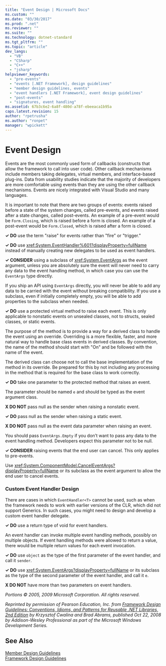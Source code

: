 ```yaml
---
title: "Event Design | Microsoft Docs"
ms.custom: ""
ms.date: "03/30/2017"
ms.prod: ".net"
ms.reviewer: ""
ms.suite: ""
ms.technology: dotnet-standard
ms.tgt_pltfrm: ""
ms.topic: "article"
dev_langs: 
  - "VB"
  - "CSharp"
  - "C++"
  - "jsharp"
helpviewer_keywords: 
  - "pre-events"
  - "events [.NET Framework], design guidelines"
  - "member design guidelines, events"
  - "event handlers [.NET Framework], event design guidelines"
  - "post-events"
  - "signatures, event handling"
ms.assetid: 67b3c6e2-6a8f-480d-a78f-ebeeaca1b95a
caps.latest.revision: 15
author: "rpetrusha"
ms.author: "ronpet"
manager: "wpickett"
---
```

# Event Design
Events are the most commonly used form of callbacks (constructs that allow the framework to call into user code). Other callback mechanisms include members taking delegates, virtual members, and interface-based plug-ins. Data from usability studies indicate that the majority of developers are more comfortable using events than they are using the other callback mechanisms. Events are nicely integrated with Visual Studio and many languages.  
  
 It is important to note that there are two groups of events: events raised before a state of the system changes, called pre-events, and events raised after a state changes, called post-events. An example of a pre-event would be `Form.Closing`, which is raised before a form is closed. An example of a post-event would be `Form.Closed`, which is raised after a form is closed.  
  
 **✓ DO** use the term "raise" for events rather than "fire" or "trigger."  
  
 **✓ DO** use <xref:System.EventHandler%601?displayProperty=fullName> instead of manually creating new delegates to be used as event handlers.  
  
 **✓ CONSIDER** using a subclass of <xref:System.EventArgs> as the event argument, unless you are absolutely sure the event will never need to carry any data to the event handling method, in which case you can use the `EventArgs` type directly.  
  
 If you ship an API using `EventArgs` directly, you will never be able to add any data to be carried with the event without breaking compatibility. If you use a subclass, even if initially completely empty, you will be able to add properties to the subclass when needed.  
  
 **✓ DO** use a protected virtual method to raise each event. This is only applicable to nonstatic events on unsealed classes, not to structs, sealed classes, or static events.  
  
 The purpose of the method is to provide a way for a derived class to handle the event using an override. Overriding is a more flexible, faster, and more natural way to handle base class events in derived classes. By convention, the name of the method should start with "On" and be followed with the name of the event.  
  
 The derived class can choose not to call the base implementation of the method in its override. Be prepared for this by not including any processing in the method that is required for the base class to work correctly.  
  
 **✓ DO** take one parameter to the protected method that raises an event.  
  
 The parameter should be named `e` and should be typed as the event argument class.  
  
 **X DO NOT** pass null as the sender when raising a nonstatic event.  
  
 **✓ DO** pass null as the sender when raising a static event.  
  
 **X DO NOT** pass null as the event data parameter when raising an event.  
  
 You should pass `EventArgs.Empty` if you don’t want to pass any data to the event handling method. Developers expect this parameter not to be null.  
  
 **✓ CONSIDER** raising events that the end user can cancel. This only applies to pre-events.  
  
 Use <xref:System.ComponentModel.CancelEventArgs?displayProperty=fullName> or its subclass as the event argument to allow the end user to cancel events.  
  
### Custom Event Handler Design  
 There are cases in which `EventHandler<T>` cannot be used, such as when the framework needs to work with earlier versions of the CLR, which did not support Generics. In such cases, you might need to design and develop a custom event handler delegate.  
  
 **✓ DO** use a return type of void for event handlers.  
  
 An event handler can invoke multiple event handling methods, possibly on multiple objects. If event handling methods were allowed to return a value, there would be multiple return values for each event invocation.  
  
 **✓ DO** use `object` as the type of the first parameter of the event handler, and call it `sender`.  
  
 **✓ DO** use <xref:System.EventArgs?displayProperty=fullName> or its subclass as the type of the second parameter of the event handler, and call it `e`.  
  
 **X DO NOT** have more than two parameters on event handlers.  
  
 *Portions © 2005, 2009 Microsoft Corporation. All rights reserved.*  
  
 *Reprinted by permission of Pearson Education, Inc. from [Framework Design Guidelines: Conventions, Idioms, and Patterns for Reusable .NET Libraries, 2nd Edition](http://www.informit.com/store/framework-design-guidelines-conventions-idioms-and-9780321545619) by Krzysztof Cwalina and Brad Abrams, published Oct 22, 2008 by Addison-Wesley Professional as part of the Microsoft Windows Development Series.*  
  
## See Also  
 [Member Design Guidelines](../../../docs/standard/design-guidelines/member.md)   
 [Framework Design Guidelines](../../../docs/standard/design-guidelines/index.md)